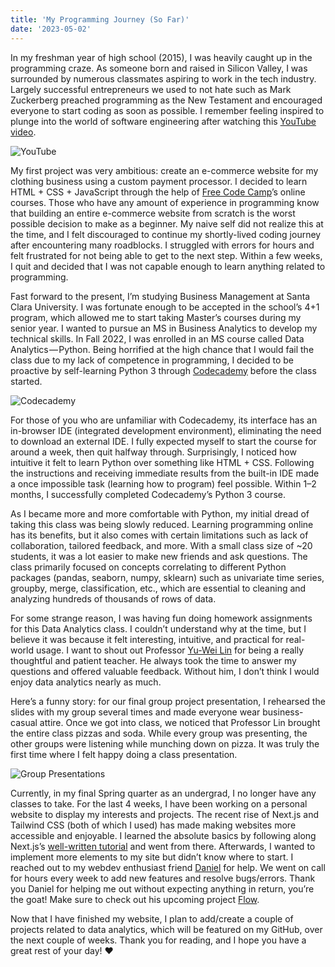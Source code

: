 ```yaml
---
title: 'My Programming Journey (So Far)'
date: '2023-05-02'
---
```


In my freshman year of high school (2015), I was heavily caught up in the programming craze. As someone born and raised in Silicon Valley, I was surrounded by numerous classmates aspiring to work in the tech industry. Largely successful entrepreneurs we used to not hate such as Mark Zuckerberg preached programming as the New Testament and encouraged everyone to start coding as soon as possible. I remember feeling inspired to plunge into the world of software engineering after watching this [YouTube video](https://www.youtube.com/watch?v=nKIu9yen5nc).

![YouTube](https://cehs.unl.edu/tlte/techedge/cse/thumbnail_what-most-schools-dont-teach-video2.jpg "What Most Schools Don't Teach - Code.org")

My first project was very ambitious: create an e-commerce website for my clothing business using a custom payment processor. I decided to learn HTML + CSS + JavaScript through the help of [Free Code Camp](https://www.freecodecamp.org/)’s online courses. Those who have any amount of experience in programming know that building an entire e-commerce website from scratch is the worst possible decision to make as a beginner. My naive self did not realize this at the time, and I felt discouraged to continue my shortly-lived coding journey after encountering many roadblocks. I struggled with errors for hours and felt frustrated for not being able to get to the next step. Within a few weeks, I quit and decided that I was not capable enough to learn anything related to programming.

Fast forward to the present, I’m studying Business Management at Santa Clara University. I was fortunate enough to be accepted in the school’s 4+1 program, which allowed me to start taking Master’s courses during my senior year. I wanted to pursue an MS in Business Analytics to develop my technical skills. In Fall 2022, I was enrolled in an MS course called Data Analytics — Python. Being horrified at the high chance that I would fail the class due to my lack of competence in programming, I decided to be proactive by self-learning Python 3 through [Codecademy](https://www.codecademy.com/) before the class started. 

![Codecademy](https://cdn-images-1.medium.com/v2/resize:fit:1600/1*FEtZccRA2OPHpn32bX5Q_A.png "Codecademy - Python 3 Course")

For those of you who are unfamiliar with Codecademy, its interface has an in-browser IDE (integrated development environment), eliminating the need to download an external IDE. I fully expected myself to start the course for around a week, then quit halfway through. Surprisingly, I noticed how intuitive it felt to learn Python over something like HTML + CSS. Following the instructions and receiving immediate results from the built-in IDE made a once impossible task (learning how to program) feel possible. Within 1–2 months, I successfully completed Codecademy’s Python 3 course.

As I became more and more comfortable with Python, my initial dread of taking this class was being slowly reduced. Learning programming online has its benefits, but it also comes with certain limitations such as lack of collaboration, tailored feedback, and more. With a small class size of ~20 students, it was a lot easier to make new friends and ask questions. The class primarily focused on concepts correlating to different Python packages (pandas, seaborn, numpy, sklearn) such as univariate time series, groupby, merge, classification, etc., which are essential to cleaning and analyzing hundreds of thousands of rows of data.

For some strange reason, I was having fun doing homework assignments for this Data Analytics class. I couldn’t understand why at the time, but I believe it was because it felt interesting, intuitive, and practical for real-world usage. I want to shout out Professor [Yu-Wei Lin](https://www.scu.edu/business/isa/faculty/lin/) for being a really thoughtful and patient teacher. He always took the time to answer my questions and offered valuable feedback. Without him, I don’t think I would enjoy data analytics nearly as much. 

Here’s a funny story: for our final group project presentation, I rehearsed the slides with my group several times and made everyone wear business-casual attire. Once we got into class, we noticed that Professor Lin brought the entire class pizzas and soda. While every group was presenting, the other groups were listening while munching down on pizza. It was truly the first time where I felt happy doing a class presentation.

![Group Presentations](https://cdn.discordapp.com/attachments/663146570765566003/1103122971691864074/b6b1a8e9-8087-45d0-b3d0-9df3acc1d414.JPG "The Group Presentation Day")

Currently, in my final Spring quarter as an undergrad, I no longer have any classes to take. For the last 4 weeks, I have been working on a personal website to display my interests and projects. The recent rise of Next.js and Tailwind CSS (both of which I used) has made making websites more accessible and enjoyable. I learned the absolute basics by following along Next.js’s [well-written tutorial](https://nextjs.org/learn/basics/create-nextjs-app) and went from there. Afterwards, I wanted to implement more elements to my site but didn’t know where to start. I reached out to my webdev enthusiast friend [Daniel](https://twitter.com/d2ac__) for help. We went on call for hours every week to add new features and resolve bugs/errors. Thank you Daniel for helping me out without expecting anything in return, you’re the goat! Make sure to check out his upcoming project [Flow](https://www.flowapp.so/).

Now that I have finished my website, I plan to add/create a couple of projects related to data analytics, which will be featured on my GitHub, over the next couple of weeks. Thank you for reading, and I hope you have a great rest of your day! ❤️







